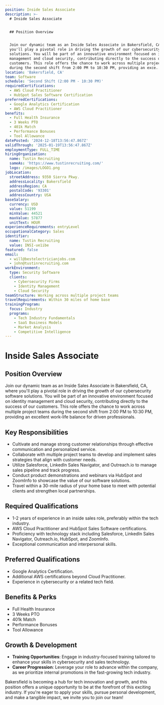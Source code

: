 ```yaml
---
position: Inside Sales Associate
description: >-
  # Inside Sales Associate


  ## Position Overview


  Join our dynamic team as an Inside Sales Associate in Bakersfield, CA, where
  you'll play a pivotal role in driving the growth of our cybersecurity software
  solutions. You will be part of an innovative environment focused on identity
  management and cloud security, contributing directly to the success of our
  customers. This role offers the chance to work across multiple project teams
  during the second shift from 2:00 PM to 10:30 PM, providing an exce...
location: 'Bakersfield, CA'
team: Software
schedule: 'Second Shift (2:00 PM - 10:30 PM)'
requiredCertifications:
  - AWS Cloud Practitioner
  - HubSpot Sales Software Certification
preferredCertifications:
  - Google Analytics Certification
  - AWS Cloud Practitioner
benefits:
  - Full Health Insurance
  - 3 Weeks PTO
  - 401k Match
  - Performance Bonuses
  - Tool Allowance
datePosted: '2024-12-18T13:56:47.867Z'
validThrough: '2025-01-19T13:56:47.867Z'
employmentType: FULL_TIME
hiringOrganization:
  name: Tustin Recruiting
  sameAs: 'https://www.tustinrecruiting.com/'
  logo: /images/LOGO1.png
jobLocation:
  streetAddress: 9350 Sierra Pkwy.
  addressLocality: Bakersfield
  addressRegion: CA
  postalCode: '93301'
  addressCountry: USA
baseSalary:
  currency: USD
  value: 51199
  minValue: 44521
  maxValue: 57877
  unitText: HOUR
experienceRequirements: entryLevel
occupationalCategory: Sales
identifier:
  name: Tustin Recruiting
  value: INSI-ue1ibe
featured: false
email:
  - will@bestelectricianjobs.com
  - john@tustinrecruiting.com
workEnvironment:
  type: Security Software
  clients:
    - Cybersecurity Firms
    - Identity Management
    - Cloud Security
teamStructure: Working across multiple project teams
travelRequirements: Within 30 miles of home base
trainingProgram:
  focus: Industry
  programs:
    - Tech Industry Fundamentals
    - SaaS Business Models
    - Market Analysis
    - Competitive Intelligence
---
```




# Inside Sales Associate

## Position Overview

Join our dynamic team as an Inside Sales Associate in Bakersfield, CA, where you'll play a pivotal role in driving the growth of our cybersecurity software solutions. You will be part of an innovative environment focused on identity management and cloud security, contributing directly to the success of our customers. This role offers the chance to work across multiple project teams during the second shift from 2:00 PM to 10:30 PM, providing an excellent work-life balance for driven professionals.

## Key Responsibilities

- Cultivate and manage strong customer relationships through effective communication and personalized service.
- Collaborate with multiple project teams to develop and implement sales strategies that align with customer needs.
- Utilize Salesforce, LinkedIn Sales Navigator, and Outreach.io to manage sales pipeline and track progress.
- Conduct product demonstrations and webinars via HubSpot and ZoomInfo to showcase the value of our software solutions.
- Travel within a 30-mile radius of your home base to meet with potential clients and strengthen local partnerships.

## Required Qualifications

- 1-2 years of experience in an inside sales role, preferably within the tech industry.
- AWS Cloud Practitioner and HubSpot Sales Software certifications.
- Proficiency with technology stack including Salesforce, LinkedIn Sales Navigator, Outreach.io, HubSpot, and ZoomInfo.
- Exceptional communication and interpersonal skills.

## Preferred Qualifications

- Google Analytics Certification.
- Additional AWS certifications beyond Cloud Practitioner.
- Experience in cybersecurity or a related tech field.

## Benefits & Perks

- Full Health Insurance
- 3 Weeks PTO
- 401k Match
- Performance Bonuses
- Tool Allowance

## Growth & Development

- **Training Opportunities**: Engage in industry-focused training tailored to enhance your skills in cybersecurity and sales technology.
- **Career Progression**: Leverage your role to advance within the company, as we prioritize internal promotions in the fast-growing tech industry.

Bakersfield is becoming a hub for tech innovation and growth, and this position offers a unique opportunity to be at the forefront of this exciting industry. If you're eager to apply your skills, pursue personal development, and make a tangible impact, we invite you to join our team!